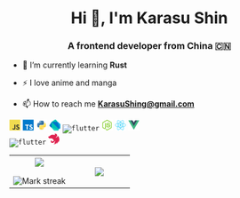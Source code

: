<h1 align="center">Hi 👋, I'm Karasu Shin</h1>
<h3 align="center">A frontend developer from China 🇨🇳</h3>

- 🌱 I’m currently learning **Rust**

- ⚡ I love anime and manga

- 📫 How to reach me **KarasuShing@gmail.com**

<code><img src="https://raw.githubusercontent.com/devicons/devicon/master/icons/javascript/javascript-original.svg" alt="javascript" width="20" height="20"/></code>
<code><img src="https://raw.githubusercontent.com/devicons/devicon/master/icons/typescript/typescript-original.svg" alt="typescript" width="20" height="20"/></code>
<code><img src="https://raw.githubusercontent.com/devicons/devicon/master/icons/python/python-original.svg" alt="python" width="20" height="20"/></code>
<code><img src="https://raw.githubusercontent.com/devicons/devicon/master/icons/dart/dart-original.svg" alt="python" width="20" height="20"/></code>
<code><img src="https://www.vectorlogo.zone/logos/flutterio/flutterio-icon.svg" alt="flutter" width="20" height="20"/></code>
<code><img src="https://raw.githubusercontent.com/devicons/devicon/master/icons/nodejs/nodejs-original.svg" alt="nodejs" width="20" height="20"/></code>
<code><img src="https://raw.githubusercontent.com/devicons/devicon/master/icons/react/react-original.svg" alt="react" width="20" height="20"/></code>
<code><img src="https://raw.githubusercontent.com/devicons/devicon/master/icons/vuejs/vuejs-original.svg" alt="vuejs" width="20" height="20"/> </code>
<code><img src="https://www.vectorlogo.zone/logos/flutterio/flutterio-icon.svg" alt="flutter" width="20" height="20"/></code>
<code><img src="https://raw.githubusercontent.com/devicons/devicon/master/icons/nestjs/nestjs-plain.svg" alt="nestjs" width="20" height="20"/></code>

<table border="0" align="center">
<tr border="0">
<td width="50%" align="center">
  <img  align="center"  src="https://github-readme-stats.vercel.app/api?username=KarasuShin&theme=dark&show_icons=true&count_private=true" />
  <br></br>
  <img  title="🔥 Get streak stats for your profile at git.io/streak-stats" alt="Mark streak" src="https://github-readme-streak-stats.herokuapp.com/?user=KarasuShin&theme=dark&hide_border=true" />
</td>

<td width="50%" align="center">

  <img  align="center"  src="https://github-readme-stats.anuraghazra1.vercel.app/api/top-langs/?username=KarasuShin&theme=dark&hide_border=true&no-bg=true&langs_count=7"/>
  
  </td>
</tr>
</table>
